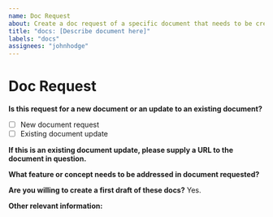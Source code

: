 ```yaml
---
name: Doc Request
about: Create a doc request of a specific document that needs to be created or updated.
title: "docs: [Describe document here]"
labels: "docs"
assignees: "johnhodge"
---
```


# Doc Request

**Is this request for a new document or an update to an existing document?**

- [ ] New document request
- [ ] Existing document update

**If this is an existing document update, please supply a URL to the document in question.**

**What feature or concept needs to be addressed in document requested?**

**Are you willing to create a first draft of these docs?**
Yes.

**Other relevant information:**
